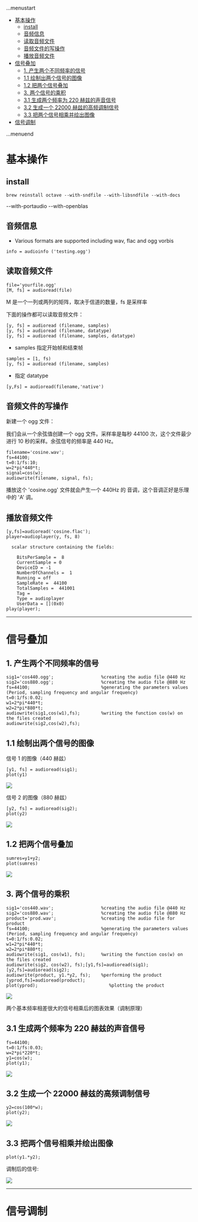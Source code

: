 ...menustart

 - [基本操作](#b7b05952d509c439f94113324ff52318)
     - [install](#19ad89bc3e3c9d7ef68b89523eff1987)
     - [音频信息](#3413dd4049308da2951e7a4e76d5f36f)
     - [读取音频文件](#4e57f1fdd6e72178dedecf98c08602b2)
     - [音频文件的写操作](#1994a8ca2987014975c8f885e42f0efd)
     - [播放音频文件](#168ed667ff59ad9971f9bc226839bc65)
 - [信号叠加](#907979cef2ac1030b1862469aab35c41)
     - [1. 产生两个不同频率的信号](#7859357f85cdd30bf0efeae9e4d5f6ff)
     - [1.1 绘制出两个信号的图像](#529d85ceb420010bbae4ff8ddfc8ac23)
     - [1.2 把两个信号叠加](#777d069853661fb6fb9cd8e67b116e81)
     - [3. 两个信号的乘积](#49bd8db4f8d3299524f11771f93554ce)
     - [3.1 生成两个频率为 220 赫兹的声音信号](#3a964a6ddc88e66ce54d2b99a7614a25)
     - [3.2 生成一个 22000 赫兹的高频调制信号](#de12d6d99cdc4745c70e4ee1a8a92ab1)
     - [3.3 把两个信号相乘并绘出图像](#ae927bd937602b7362bcec1dfd6c75df)
 - [信号调制](#583240736100dab274fa2e9518318d79)

...menuend


<h2 id="b7b05952d509c439f94113324ff52318"></h2>

# 基本操作

<h2 id="19ad89bc3e3c9d7ef68b89523eff1987"></h2>

## install

```
brew reinstall octave --with-sndfile --with-libsndfile --with-docs
```

--with-portaudio --with-openblas


<h2 id="3413dd4049308da2951e7a4e76d5f36f"></h2>

## 音频信息

- Various formats are supported including wav, flac and ogg vorbis


```
info = audioinfo ('testing.ogg')
```

<h2 id="4e57f1fdd6e72178dedecf98c08602b2"></h2>

## 读取音频文件

```
file='yourfile.ogg'
[M, fs] = audioread(file)
```

M 是一个一列或两列的矩阵，取决于信道的数量，fs 是采样率

下面的操作都可以读取音频文件：

```
[y, fs] = audioread (filename, samples)
[y, fs] = audioread (filename, datatype)
[y, fs] = audioread (filename, samples, datatype)
```

 - samples 指定开始帧和结束帧

```
samples = [1, fs)
[y, fs] = audioread (filename, samples)
```

 - 指定 datatype

```
[y,Fs] = audioread(filename,'native')
```

<h2 id="1994a8ca2987014975c8f885e42f0efd"></h2>

## 音频文件的写操作

新建一个 ogg 文件：

我们会从一个余弦值创建一个 ogg 文件。采样率是每秒 44100 次，这个文件最少进行 10 秒的采样。余弦信号的频率是 440 Hz。

```
filename='cosine.wav';
fs=44100;
t=0:1/fs:10;
w=2*pi*440*t;
signal=cos(w);
audiowrite(filename, signal, fs);
```

播放这个 'cosine.ogg' 文件就会产生一个 440Hz 的 音调，这个音调正好是乐理中的 'A' 调。

<h2 id="168ed667ff59ad9971f9bc226839bc65"></h2>

## 播放音频文件

```
[y,fs]=audioread('cosine.flac');
player=audioplayer(y, fs, 8)

  scalar structure containing the fields:

    BitsPerSample =  8
    CurrentSample = 0
    DeviceID = -1
    NumberOfChannels =  1
    Running = off
    SampleRate =  44100
    TotalSamples =  441001
    Tag = 
    Type = audioplayer
    UserData = [](0x0)
play(player);
```

-----

<h2 id="907979cef2ac1030b1862469aab35c41"></h2>

# 信号叠加

<h2 id="7859357f85cdd30bf0efeae9e4d5f6ff"></h2>

## 1. 产生两个不同频率的信号

```
sig1='cos440.ogg';                  %creating the audio file @440 Hz
sig2='cos880.ogg';                  %creating the audio file @880 Hz
fs=44100;                           %generating the parameters values (Period, sampling frequency and angular frequency)
t=0:1/fs:0.02;
w1=2*pi*440*t;
w2=2*pi*880*t;
audiowrite(sig1,cos(w1),fs);        %writing the function cos(w) on the files created
audiowrite(sig2,cos(w2),fs);
```

<h2 id="529d85ceb420010bbae4ff8ddfc8ac23"></h2>

## 1.1 绘制出两个信号的图像

信号 1 的图像（440 赫兹）

```
[y1, fs] = audioread(sig1);
plot(y1)
```

![](../imgs/octave_audio_s1.png)

信号 2 的图像（880 赫兹）

```
[y2, fs] = audioread(sig2);
plot(y2)
```

![](../imgs/octave_audio_s2.png)


<h2 id="777d069853661fb6fb9cd8e67b116e81"></h2>

## 1.2 把两个信号叠加

```
sumres=y1+y2;
plot(sumres)
```

![](../imgs/octave_audio_sum.png)

<h2 id="49bd8db4f8d3299524f11771f93554ce"></h2>

## 3. 两个信号的乘积

```
sig1='cos440.wav';                  %creating the audio file @440 Hz
sig2='cos880.wav';                  %creating the audio file @880 Hz
product='prod.wav';                 %creating the audio file for product
fs=44100;                           %generating the parameters values (Period, sampling frequency and angular frequency)
t=0:1/fs:0.02;
w1=2*pi*440*t;
w2=2*pi*880*t;
audiowrite(sig1, cos(w1), fs);      %writing the function cos(w) on the files created
audiowrite(sig2, cos(w2), fs);[y1,fs]=audioread(sig1);[y2,fs]=audioread(sig2);
audiowrite(product, y1.*y2, fs);    %performing the product
[yprod,fs]=audioread(product);
plot(yprod);                           %plotting the product
```

![](../imgs/octave_audio_multiply.png)

两个基本频率相差很大的信号相乘后的图表效果（调制原理）

<h2 id="3a964a6ddc88e66ce54d2b99a7614a25"></h2>

## 3.1 生成两个频率为 220 赫兹的声音信号

```
fs=44100;
t=0:1/fs:0.03;
w=2*pi*220*t;
y1=cos(w);
plot(y1);
```

![](../imgs/octave_audio_3.1.png)


<h2 id="de12d6d99cdc4745c70e4ee1a8a92ab1"></h2>

## 3.2 生成一个 22000 赫兹的高频调制信号

```
y2=cos(100*w);
plot(y2);
```

![](../imgs/octave_audio_3.2.png)


<h2 id="ae927bd937602b7362bcec1dfd6c75df"></h2>

## 3.3 把两个信号相乘并绘出图像

```
plot(y1.*y2);
```

调制后的信号:

![](../imgs/octave_audio_3.3.png)

---

<h2 id="583240736100dab274fa2e9518318d79"></h2>

# 信号调制





